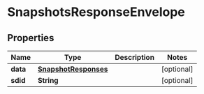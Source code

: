 
# SnapshotsResponseEnvelope

## Properties
Name | Type | Description | Notes
------------ | ------------- | ------------- | -------------
**data** | [**SnapshotResponses**](SnapshotResponses.md) |  |  [optional]
**sdid** | **String** |  |  [optional]



